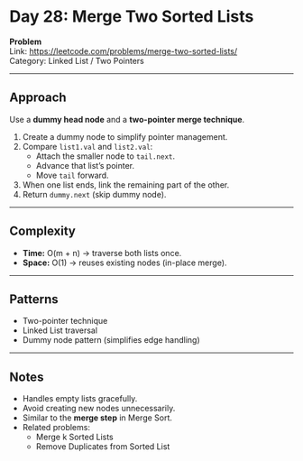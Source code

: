 # Day 28: Merge Two Sorted Lists

**Problem**  
Link: https://leetcode.com/problems/merge-two-sorted-lists/  
Category: Linked List / Two Pointers

---

## Approach
Use a **dummy head node** and a **two-pointer merge technique**.

1. Create a dummy node to simplify pointer management.
2. Compare `list1.val` and `list2.val`:
   - Attach the smaller node to `tail.next`.
   - Advance that list’s pointer.
   - Move `tail` forward.
3. When one list ends, link the remaining part of the other.
4. Return `dummy.next` (skip dummy node).

---

## Complexity
- **Time:** O(m + n) → traverse both lists once.  
- **Space:** O(1) → reuses existing nodes (in-place merge).

---

## Patterns
- Two-pointer technique  
- Linked List traversal  
- Dummy node pattern (simplifies edge handling)

---

## Notes
- Handles empty lists gracefully.  
- Avoid creating new nodes unnecessarily.  
- Similar to the **merge step** in Merge Sort.  
- Related problems:
  - Merge k Sorted Lists
  - Remove Duplicates from Sorted List